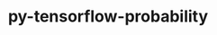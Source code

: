 ---
title: "py-tensorflow-probability"
layout: cache
categories: [package, develop-2024-08-04]
meta: {"versions": ["0.23.0"], "compilers": ["gcc@=11.4.0"], "oss": ["ubuntu22.04"], "platforms": ["linux"], "targets": ["x86_64_v3"], "stacks": ["ml-linux-x86_64-cpu", "ml-linux-x86_64-cuda", "ml-linux-x86_64-rocm", "root"], "num_specs": 1, "num_specs_by_stack": {"ml-linux-x86_64-cuda": 1, "ml-linux-x86_64-rocm": 1, "ml-linux-x86_64-cpu": 1, "root": 1}}
spec_details: [{"hash": "rlubtvwh22552a7s5x24jvogs57lqoqh", "compiler": "gcc@=11.4.0", "versions": ["0.23.0"], "os": "ubuntu22.04", "platform": "linux", "target": "x86_64_v3", "variants": ["build_system=generic", "~py-jax", "~py-tensorflow"], "stacks": ["ml-linux-x86_64-cuda", "ml-linux-x86_64-rocm", "ml-linux-x86_64-cpu", "root"], "size": "-", "tarball": "https://binaries.spack.io/releases/develop-2024-08-04/build_cache/linux-ubuntu22.04-x86_64_v3/gcc-11.4.0/py-tensorflow-probability-0.23.0/linux-ubuntu22.04-x86_64_v3-gcc-11.4.0-py-tensorflow-probability-0.23.0-rlubtvwh22552a7s5x24jvogs57lqoqh.spack"}]
---